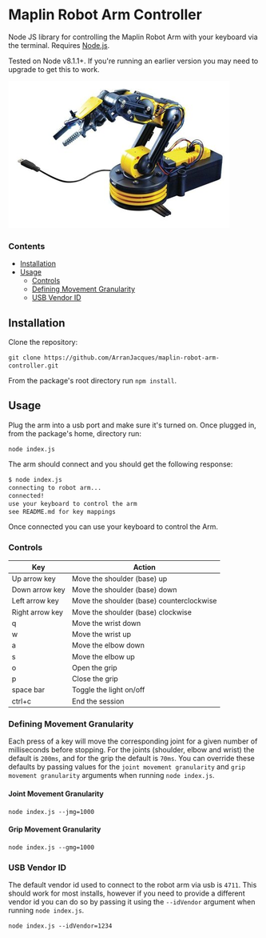 # Maplin Robot Arm Controller

Node JS library for controlling the Maplin Robot Arm with your keyboard via the terminal. Requires [Node.js](https://nodejs.org/en/).

Tested on Node v8.1.1+. If you're running an earlier version you may need to upgrade to get this to work.

![Maplin Robot Arm](photo.jpg?raw=true)

### Contents

- [Installation](#installation)
- [Usage](#usage)
    - [Controls](#controls)
    - [Defining Movement Granularity](#defining-movement-granularity)
    - [USB Vendor ID](#usb-vendor-id)

## Installation

Clone the repository:

```
git clone https://github.com/ArranJacques/maplin-robot-arm-controller.git
```

From the package's root directory run `npm install`.

## Usage

Plug the arm into a usb port and make sure it's turned on. Once plugged in, from the package's home, directory run:

```
node index.js
```

The arm should connect and you should get the following response:

```
$ node index.js
connecting to robot arm...
connected!
use your keyboard to control the arm
see README.md for key mappings
```

Once connected you can use your keyboard to control the Arm.

### Controls

Key | Action |
--- | --- |
Up arrow key | Move the shoulder (base) up |
Down arrow key | Move the shoulder (base) down |
Left arrow key | Move the shoulder (base) counterclockwise |
Right arrow key | Move the shoulder (base) clockwise |
q | Move the wrist down |
w | Move the wrist up |
a | Move the elbow down |
s | Move the elbow up |
o | Open the grip |
p | Close the grip |
space bar | Toggle the light on/off |
ctrl+c | End the session |

### Defining Movement Granularity

Each press of a key will move the corresponding joint for a given number of milliseconds before stopping. For the joints (shoulder, elbow and wrist) the default is `200ms`, and for the grip the default is `70ms`. You can override these defaults by passing values for the `joint movement granularity` and `grip movement granularity` arguments when running `node index.js`.

#### Joint Movement Granularity

```
node index.js --jmg=1000
```


#### Grip Movement Granularity

```
node index.js --gmg=1000
```

### USB Vendor ID

The default vendor id used to connect to the robot arm via usb is `4711`. This should work for most installs, however if you need to provide a different vendor id you can do so by passing it using the `--idVendor` argument when running `node index.js`.

```
node index.js --idVendor=1234
```